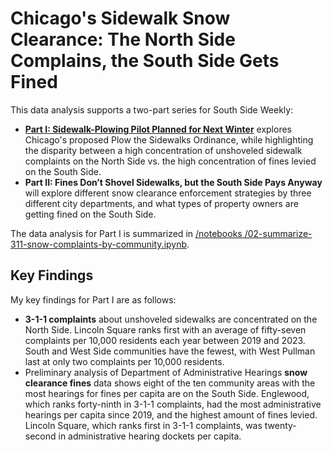 # Chicago's Sidewalk Snow Clearance: The North Side Complains, the South Side Gets Fined

This data analysis supports a two-part series for South Side Weekly:
<ul>
<li><strong><a href="https://southsideweekly.com/sidewalk-plowing-pilot-planned-for-next-winter/">Part I: Sidewalk-Plowing Pilot Planned for Next Winter</a></strong> explores Chicago's proposed Plow the Sidewalks Ordinance, while highlighting the disparity between a high concentration of unshoveled sidewalk complaints on the North Side vs. the high concentration of fines levied on the South Side.
<li><strong>Part II: Fines Don’t Shovel Sidewalks, but the South Side Pays Anyway</strong> will explore different snow clearance enforcement strategies by three different city departments, and what types of property owners are getting fined on the South Side. 
</ul>
 
The data analysis for Part I is summarized in <a href="https://github.com/reliablerascal/snow-clearance/blob/main/notebooks/02-summarize-311-snow-complaints-by-community.ipynb">/notebooks
/02-summarize-311-snow-complaints-by-community.ipynb</a>.

## Key Findings
My key findings for Part I are as follows:
* <strong>3-1-1 complaints</strong> about unshoveled sidewalks are concentrated on the North Side. Lincoln Square ranks first with an average of fifty-seven complaints per 10,000 residents each year between 2019 and 2023. South and West Side communities have the fewest, with West Pullman last at only two complaints per 10,000 residents.
* Preliminary analysis of Department of Administrative Hearings <strong>snow clearance fines</strong> data shows eight of the ten community areas with the most hearings for fines per capita are on the South Side. Englewood, which ranks forty-ninth in 3-1-1 complaints, had the most administrative hearings per capita since 2019, and the highest amount of fines levied. Lincoln Square, which ranks first in 3-1-1 complaints, was twenty-second in administrative hearing dockets per capita.